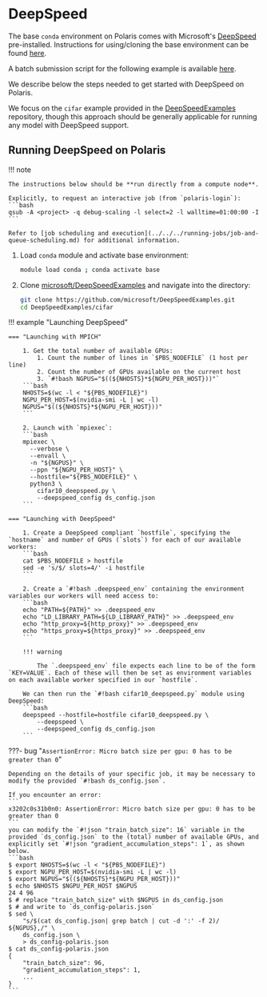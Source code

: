 # DeepSpeed

The base `conda` environment on Polaris comes with Microsoft's [DeepSpeed](https://github.com/microsoft/DeepSpeed) pre-installed. Instructions for using/cloning the base environment can be found [here](../python.md).

A batch submission script for the following example is available [here](https://github.com/argonne-lcf/GettingStarted/tree/master/DataScience/DeepSpeed).

We describe below the steps needed to get started with DeepSpeed on Polaris.

We focus on the `cifar` example provided in the [DeepSpeedExamples](https://github.com/microsoft/DeepSpeedExamples) repository, though this approach should be generally applicable for running any model with DeepSpeed support.

## Running DeepSpeed on Polaris

!!! note

    The instructions below should be **run directly from a compute node**.

    Explicitly, to request an interactive job (from `polaris-login`):
    ```bash
    qsub -A <project> -q debug-scaling -l select=2 -l walltime=01:00:00 -I
    ```

    Refer to [job scheduling and execution](../../../running-jobs/job-and-queue-scheduling.md) for additional information.

1. Load `conda` module and activate base environment:

    ```bash
    module load conda ; conda activate base
    ```

2. Clone [microsoft/DeepSpeedExamples](https://github.com/microsoft/DeepSpeedExamples) and navigate into the directory:

    ```bash
    git clone https://github.com/microsoft/DeepSpeedExamples.git
    cd DeepSpeedExamples/cifar
    ```

!!! example "Launching DeepSpeed"

    === "Launching with MPICH"

        1. Get the total number of available GPUs:
            1. Count the number of lines in `$PBS_NODEFILE` (1 host per line)
            2. Count the number of GPUs available on the current host
            3. `#!bash NGPUS="$((${NHOSTS}*${NGPU_PER_HOST}))"`
        ```bash
        NHOSTS=$(wc -l < "${PBS_NODEFILE}")
        NGPU_PER_HOST=$(nvidia-smi -L | wc -l)
        NGPUS="$((${NHOSTS}*${NGPU_PER_HOST}))"
        ```

        2. Launch with `mpiexec`:
        ```bash
        mpiexec \
          --verbose \
          --envall \
          -n "${NGPUS}" \
          --ppn "${NGPU_PER_HOST}" \
          --hostfile="${PBS_NODEFILE}" \
          python3 \
            cifar10_deepspeed.py \
            --deepspeed_config ds_config.json
        ```

    === "Launching with DeepSpeed"

        1. Create a DeepSpeed compliant `hostfile`, specifying the `hostname` and number of GPUs (`slots`) for each of our available workers:
        ```bash
        cat $PBS_NODEFILE > hostfile
        sed -e 's/$/ slots=4/' -i hostfile
        ```

        2. Create a `#!bash .deepspeed_env` containing the environment variables our workers will need access to:
        ```bash
        echo "PATH=${PATH}" >> .deepspeed_env
        echo "LD_LIBRARY_PATH=${LD_LIBRARY_PATH}" >> .deepspeed_env
        echo "http_proxy=${http_proxy}" >> .deepspeed_env
        echo "https_proxy=${https_proxy}" >> .deepspeed_env
        ```

        !!! warning

            The `.deepspeed_env` file expects each line to be of the form `KEY=VALUE`. Each of these will then be set as environment variables on each available worker specified in our `hostfile`.

        We can then run the `#!bash cifar10_deepspeed.py` module using DeepSpeed:
        ```bash
        deepspeed --hostfile=hostfile cifar10_deepspeed.py \
            --deepspeed \
            --deepspeed_config ds_config.json
        ```

???- bug "`AssertionError: Micro batch size per gpu: 0 has to be greater than 0`"

    Depending on the details of your specific job, it may be necessary to modify the provided `#!bash ds_config.json`.

    If you encounter an error:
    ```
    x3202c0s31b0n0: AssertionError: Micro batch size per gpu: 0 has to be greater than 0
    ```
    you can modify the `#!json "train_batch_size": 16` variable in the provided `ds_config.json` to the (total) number of available GPUs, and explicitly set `#!json "gradient_accumulation_steps": 1`, as shown below.
    ```bash
    $ export NHOSTS=$(wc -l < "${PBS_NODEFILE}")
    $ export NGPU_PER_HOST=$(nvidia-smi -L | wc -l)
    $ export NGPUS="$((${NHOSTS}*${NGPU_PER_HOST}))"
    $ echo $NHOSTS $NGPU_PER_HOST $NGPUS
    24 4 96
    $ # replace "train_batch_size" with $NGPUS in ds_config.json
    $ # and write to `ds_config-polaris.json`
    $ sed \
        "s/$(cat ds_config.json| grep batch | cut -d ':' -f 2)/ ${NGPUS},/" \
        ds_config.json \
        > ds_config-polaris.json
    $ cat ds_config-polaris.json
    {
        "train_batch_size": 96,
        "gradient_accumulation_steps": 1,
        ...
    }
    ```